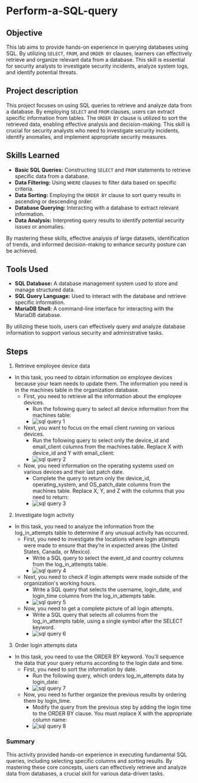 # Perform-a-SQL-query

## Objective

This lab aims to provide hands-on experience in querying databases using SQL. By utilizing `SELECT`, `FROM`, and `ORDER BY` clauses, learners can effectively retrieve and organize relevant data from a database. This skill is essential for security analysts to investigate security incidents, analyze system logs, and identify potential threats.

## Project description

This project focuses on using SQL queries to retrieve and analyze data from a database. By employing `SELECT` and `FROM` clauses, users can extract specific information from tables. The `ORDER BY` clause is utilized to sort the retrieved data, enabling effective analysis and decision-making. This skill is crucial for security analysts who need to investigate security incidents, identify anomalies, and implement appropriate security measures.

## Skills Learned

* **Basic SQL Queries:** Constructing `SELECT` and `FROM` statements to retrieve specific data from a database.
* **Data Filtering:** Using `WHERE` clauses to filter data based on specific criteria.
* **Data Sorting:** Employing the `ORDER BY` clause to sort query results in ascending or descending order.
* **Database Querying:** Interacting with a database to extract relevant information.
* **Data Analysis:** Interpreting query results to identify potential security issues or anomalies.

By mastering these skills, effective analysis of large datasets, identification of trends, and informed decision-making to enhance security posture can be achieved.

## Tools Used

* **SQL Database:** A database management system used to store and manage structured data.
* **SQL Query Language:** Used to interact with the database and retrieve specific information.
* **MariaDB Shell:** A command-line interface for interacting with the MariaDB database. 

By utilizing these tools, users can effectively query and analyze database information to support various security and administrative tasks.

## Steps
1. Retrieve employee device data
* In this task, you need to obtain information on employee devices because your team needs to update them. The information you need is in the machines table in the organization database.
  * First, you need to retrieve all the information about the employee devices.
     * Run the following query to select all device information from the machines table:
     * ![sql query 1](https://github.com/user-attachments/assets/b8e10661-7fce-4968-8a4f-65d136918e3d)
  * Next, you want to focus on the email client running on various devices.
     * Run the following query to select only the device_id and email_client columns from the machines table. Replace X with device_id and Y with email_client:
     * ![sql query 2](https://github.com/user-attachments/assets/629a2a69-5589-44e0-9aec-7b2a9f3454e2)
  * Now, you need information on the operating systems used on various devices and their last patch date.
    * Complete the query to return only the device_id, operating_system, and OS_patch_date columns from the machines table. Replace X, Y, and Z with the columns that you need to return:
    * ![sql query 3](https://github.com/user-attachments/assets/8f599950-1429-4276-8b8d-b4b2fe2ad28b)
      
2. Investigate login activity
* In this task, you need to analyze the information from the log_in_attempts table to determine if any unusual activity has occurred.
  * First, you need to investigate the locations where login attempts were made to ensure that they’re in expected areas (the United States, Canada, or Mexico).
    * Write a SQL query to select the event_id and country columns from the log_in_attempts table.
    * ![sql query 4](https://github.com/user-attachments/assets/d1ecabcd-b686-4cbd-b06b-e201336af6a3)
  * Next, you need to check if login attempts were made outside of the organization's working hours.
    * Write a SQL query that selects the username, login_date, and login_time columns from the log_in_attempts table.
    * ![sql query 5](https://github.com/user-attachments/assets/82cfb78c-3996-4bb4-b1ff-0411243143a2)
  * Now, you need to get a complete picture of all login attempts.
    * Write a SQL query that selects all columns from the log_in_attempts table, using a single symbol after the SELECT keyword.
    * ![sql query 6](https://github.com/user-attachments/assets/7c5c4fd9-9073-4e7c-9321-b999a1315f19)

3. Order login attempts data
* In this task, you need to use the ORDER BY keyword. You'll sequence the data that your query returns according to the login date and time.
  * First, you need to sort the information by date.
    * Run the following query, which orders log_in_attempts data by login_date:
    * ![sql query 7](https://github.com/user-attachments/assets/0b2ebd31-bcbf-450f-872b-3ae0eb2c6127)
  * Now, you need to further organize the previous results by ordering them by login_time.
    * Modify the query from the previous step by adding the login time to the ORDER BY clause. You must replace X with the appropriate column name:
    * ![sql query 8](https://github.com/user-attachments/assets/c8468197-eeaa-4f14-9e76-c27dfdba25d9)

### Summary

This activity provided hands-on experience in executing fundamental SQL queries, including selecting specific columns and sorting results. By mastering these core concepts, users can effectively retrieve and analyze data from databases, a crucial skill for various data-driven tasks.

